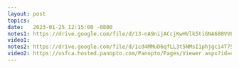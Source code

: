 ```yaml
---
layout: post
topics: 
date:   2023-01-25 12:15:00 -0800
notes1: https://drive.google.com/file/d/13-nA9nijACcjKwHVlk5tiGNA680VVLLv/view?usp=share_link
video1: 
notes2: https://drive.google.com/file/d/1cd4MMuD6qfLL3t5NMsI1phjgci4T751H/view?usp=share_link
video2: https://usfca.hosted.panopto.com/Panopto/Pages/Viewer.aspx?id=efaf0cc2-e283-4fb8-9ba3-af93011ccfe7 
---
```

